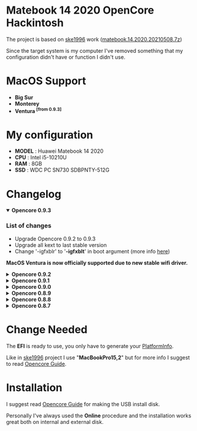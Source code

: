 # Matebook 14 2020 OpenCore Hackintosh
  
The project is based on [ske1996](https://github.com/ske1996/matebook-13and14-OpenCore-Hackintosh) work ([matebook.14.2020.20210508.7z](https://github.com/ske1996/matebook-13and14-OpenCore-Hackintosh/releases/tag/20210811#:~:text=matebook.14.2020.20210508.7z))

Since the target system is my computer I've removed something that my configuration didn't have or function I didn't use.

# MacOS Support

- **Big Sur**
- **Monterey**
- **Ventura <sup>[from 0.9.3]</sup>**


# My configuration

- **MODEL** :	Huawei Matebook 14 2020
- **CPU** :	Intel i5-10210U
- **RAM** :	8GB
- **SSD** :	WDC PC SN730 SDBPNTY-512G


# Changelog

<details open>
  <summary><b>Opencore 0.9.3</b></summary>
  
### List of changes
  
  - Upgrade Opencore 0.9.2 to 0.9.3
  - Upgrade all kext to last stable version
  - Change '-igfxblr' to '**-igfxblt**' in boot argument (more info <a href="https://github.com/acidanthera/WhateverGreen/blob/master/Manual/FAQ.IntelHD.en.md#fix-the-3-minute-black-screen-issue-on-cfl-platforms-running-macos-134-or-later">here</a>)
  
  **MacOS Ventura is now officially supported due to new stable wifi driver.**
  
</details>

<details>  
  <summary><b>Opencore 0.9.2</b></summary>
    
### List of changes
  
  - Upgrade Opencore 0.9.1 to 0.9.2
  - Upgrade all kext to last stable version

</details>

<details>  
  <summary><b>Opencore 0.9.1</b></summary>
  
### List of changes
  
- Upgrade Opencore 0.9.0 to 0.9.1
- Upgrade all kext to last stable version
- Made some change for fixing usb-c hdmi hub not working

</details>

<details>
  <summary><b>Opencore 0.9.0</b></summary>
    
### List of changes
  
  - Upgrade Opencore 0.8.9 to 0.9.0
  - Upgrade all kext to last stable version
  
</details>

<details>
  <summary><b>Opencore 0.8.9</b></summary>
    
### List of changes
  
  - Upgrade Opencore 0.8.8 to 0.8.9
  - Upgrade all kext to last stable version
  
</details>

<details>
  <summary><b>Opencore 0.8.8</b></summary>
    
### List of changes
  
  - Upgrade Opencore 0.8.7 to 0.8.8
  - Upgrade all kext to last stable version
  - Start testing MacOS Ventura support. The system works but with slower wifi probably due to beta driver.
  
</details>

<details>
  <summary><b>Opencore 0.8.7</b></summary>
    
### List of changes
  
  - Upgrade Opencore 0.6.5 to 0.8.7
  - ACPI
    - Change 'SSDT-AWAC.aml' with 'SSDT-RTCAWAC.aml' generated from SSDTTime
    - Remove 'SSDT-dGPU-Off.aml' and 'SSDT-RMNE.aml' not needed in my setup
    - Change 'SSDT-EC-USBX-LAPTOP.aml' with 'SSDT-EC.aml' and 'SSDT-USBX.aml' generated from SSDTTime
    - Change 'SSDT-HPET.aml' with 'SSDT-HPET.aml' generated from SSDTTime
    - Change 'SSDT-PLUG.aml' with 'SSDT-PLUG.aml' generated from SSDTTime
    - Change 'SSDT-PNLFCFL.aml' with 'SSDT-PNLF.aml' generated from SSDTTime
    - Remove 'SSDT-UIAC.aml' because i've mapped the usb port with 'USBMap.kext'
    - Change 'SSDT-XOSI.aml' with 'SSDT-XOSI.aml' generated from SSDTTime
  - KEXT
    - Update all kext to last stable version
    - Remove 'CPUFriend.kext' and 'CPUFriendDataProvider.kext'
    - Remove 'NoTouchID.kext'
    - Remove 'NullEthernet.kext'
    - Remove 'USBInjectAll.kext' and put custom 'USBMap.kext' after mapping my usb port
    - Remove 'VerbStub.kext'
  
  - config.plist
    - Using OpenCore Configurator I've opened the original config.plist, make some change (mainly cleanup) and saved. The tool help me a lot in this phase because many keys have different format from the original 0.6.5 version. Editing all manualy lead to have a lot of problem while in this way all work fine.
  
</details>

# Change Needed

The **EFI** is ready to use, you only have to generate your [PlatformInfo](https://dortania.github.io/OpenCore-Install-Guide/config-laptop.plist/coffee-lake-plus.html#platforminfo).

Like in [ske1996](https://github.com/ske1996/matebook-13and14-OpenCore-Hackintosh) project I use "**MacBookPro15,2**" but for more info I suggest to read [Opencore Guide](https://dortania.github.io/OpenCore-Install-Guide/extras/smbios-support.html).

# Installation

I suggest read [Opencore Guide](https://dortania.github.io/OpenCore-Install-Guide/installer-guide/) for making the USB install disk.

Personally I've always used the **Online** procedure and the installation works great both on internal and external disk.
